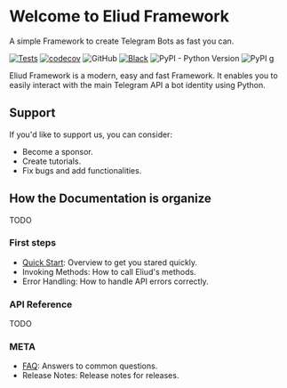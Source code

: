 # Welcome to Eliud Framework

A simple Framework to create Telegram Bots as fast you can.

[![Tests](https://github.com/ragnarok22/eliud/actions/workflows/tests.yml/badge.svg)](https://github.com/ragnarok22/eliud/actions/workflows/tests.yml)
[![codecov](https://codecov.io/gh/ragnarok22/eliud/branch/main/graph/badge.svg?token=TslpCxsPRQ)](https://codecov.io/gh/ragnarok22/eliud)
![GitHub](https://img.shields.io/github/license/ragnarok22/eliud)
[![Black](https://img.shields.io/badge/code%20style-black-000000.svg)](https://black.readthedocs.io/en/stable/)
![PyPI - Python Version](https://img.shields.io/pypi/pyversions/eliud)
![PyPI](https://img.shields.io/pypi/v/eliud)
g

Eliud Framework is a modern, easy and fast Framework. It enables you to easily interact with the main Telegram API
a bot identity using Python.

## Support
If you'd like to support us, you can consider:

* Become a sponsor.
* Create tutorials.
* Fix bugs and add functionalities.


## How the Documentation is organize

TODO


### First steps

* [Quick Start](): Overview to get you stared quickly.
* Invoking Methods: How to call Eliud's methods.
* Error Handling: How to handle API errors correctly.

### API Reference

TODO

### META

* [FAQ](): Answers to common questions.
* Release Notes: Release notes for releases.
